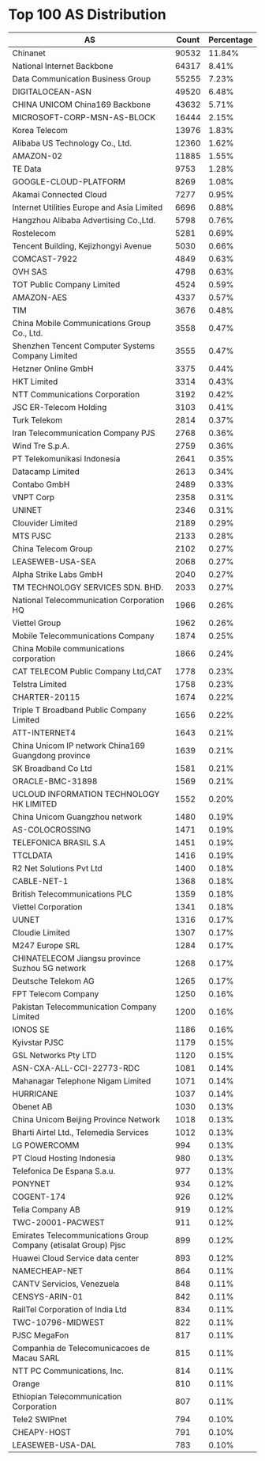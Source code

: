 # Top 100 AS Distribution
| AS | Count | Percentage |
|----|----|----|
| Chinanet | 90532 | 11.84% |
| National Internet Backbone | 64317 | 8.41% |
| Data Communication Business Group | 55255 | 7.23% |
| DIGITALOCEAN-ASN | 49520 | 6.48% |
| CHINA UNICOM China169 Backbone | 43632 | 5.71% |
| MICROSOFT-CORP-MSN-AS-BLOCK | 16444 | 2.15% |
| Korea Telecom | 13976 | 1.83% |
| Alibaba US Technology Co., Ltd. | 12360 | 1.62% |
| AMAZON-02 | 11885 | 1.55% |
| TE Data | 9753 | 1.28% |
| GOOGLE-CLOUD-PLATFORM | 8269 | 1.08% |
| Akamai Connected Cloud | 7277 | 0.95% |
| Internet Utilities Europe and Asia Limited | 6696 | 0.88% |
| Hangzhou Alibaba Advertising Co.,Ltd. | 5798 | 0.76% |
| Rostelecom | 5281 | 0.69% |
| Tencent Building, Kejizhongyi Avenue | 5030 | 0.66% |
| COMCAST-7922 | 4849 | 0.63% |
| OVH SAS | 4798 | 0.63% |
| TOT Public Company Limited | 4524 | 0.59% |
| AMAZON-AES | 4337 | 0.57% |
| TIM | 3676 | 0.48% |
| China Mobile Communications Group Co., Ltd. | 3558 | 0.47% |
| Shenzhen Tencent Computer Systems Company Limited | 3555 | 0.47% |
| Hetzner Online GmbH | 3375 | 0.44% |
| HKT Limited | 3314 | 0.43% |
| NTT Communications Corporation | 3192 | 0.42% |
| JSC ER-Telecom Holding | 3103 | 0.41% |
| Turk Telekom | 2814 | 0.37% |
| Iran Telecommunication Company PJS | 2768 | 0.36% |
| Wind Tre S.p.A. | 2759 | 0.36% |
| PT Telekomunikasi Indonesia | 2641 | 0.35% |
| Datacamp Limited | 2613 | 0.34% |
| Contabo GmbH | 2489 | 0.33% |
| VNPT Corp | 2358 | 0.31% |
| UNINET | 2346 | 0.31% |
| Clouvider Limited | 2189 | 0.29% |
| MTS PJSC | 2133 | 0.28% |
| China Telecom Group | 2102 | 0.27% |
| LEASEWEB-USA-SEA | 2068 | 0.27% |
| Alpha Strike Labs GmbH | 2040 | 0.27% |
| TM TECHNOLOGY SERVICES SDN. BHD. | 2033 | 0.27% |
| National Telecommunication Corporation HQ | 1966 | 0.26% |
| Viettel Group | 1962 | 0.26% |
| Mobile Telecommunications Company | 1874 | 0.25% |
| China Mobile communications corporation | 1866 | 0.24% |
| CAT TELECOM Public Company Ltd,CAT | 1778 | 0.23% |
| Telstra Limited | 1758 | 0.23% |
| CHARTER-20115 | 1674 | 0.22% |
| Triple T Broadband Public Company Limited | 1656 | 0.22% |
| ATT-INTERNET4 | 1643 | 0.21% |
| China Unicom IP network China169 Guangdong province | 1639 | 0.21% |
| SK Broadband Co Ltd | 1581 | 0.21% |
| ORACLE-BMC-31898 | 1569 | 0.21% |
| UCLOUD INFORMATION TECHNOLOGY HK LIMITED | 1552 | 0.20% |
| China Unicom Guangzhou network | 1480 | 0.19% |
| AS-COLOCROSSING | 1471 | 0.19% |
| TELEFONICA BRASIL S.A | 1451 | 0.19% |
| TTCLDATA | 1416 | 0.19% |
| R2 Net Solutions Pvt Ltd | 1400 | 0.18% |
| CABLE-NET-1 | 1368 | 0.18% |
| British Telecommunications PLC | 1359 | 0.18% |
| Viettel Corporation | 1341 | 0.18% |
| UUNET | 1316 | 0.17% |
| Cloudie Limited | 1307 | 0.17% |
| M247 Europe SRL | 1284 | 0.17% |
| CHINATELECOM Jiangsu province Suzhou 5G network | 1268 | 0.17% |
| Deutsche Telekom AG | 1265 | 0.17% |
| FPT Telecom Company | 1250 | 0.16% |
| Pakistan Telecommunication Company Limited | 1200 | 0.16% |
| IONOS SE | 1186 | 0.16% |
| Kyivstar PJSC | 1179 | 0.15% |
| GSL Networks Pty LTD | 1120 | 0.15% |
| ASN-CXA-ALL-CCI-22773-RDC | 1081 | 0.14% |
| Mahanagar Telephone Nigam Limited | 1071 | 0.14% |
| HURRICANE | 1037 | 0.14% |
| Obenet AB | 1030 | 0.13% |
| China Unicom Beijing Province Network | 1018 | 0.13% |
| Bharti Airtel Ltd., Telemedia Services | 1012 | 0.13% |
| LG POWERCOMM | 994 | 0.13% |
| PT Cloud Hosting Indonesia | 980 | 0.13% |
| Telefonica De Espana S.a.u. | 977 | 0.13% |
| PONYNET | 934 | 0.12% |
| COGENT-174 | 926 | 0.12% |
| Telia Company AB | 919 | 0.12% |
| TWC-20001-PACWEST | 911 | 0.12% |
| Emirates Telecommunications Group Company (etisalat Group) Pjsc | 899 | 0.12% |
| Huawei Cloud Service data center | 893 | 0.12% |
| NAMECHEAP-NET | 864 | 0.11% |
| CANTV Servicios, Venezuela | 848 | 0.11% |
| CENSYS-ARIN-01 | 842 | 0.11% |
| RailTel Corporation of India Ltd | 834 | 0.11% |
| TWC-10796-MIDWEST | 822 | 0.11% |
| PJSC MegaFon | 817 | 0.11% |
| Companhia de Telecomunicacoes de Macau SARL | 815 | 0.11% |
| NTT PC Communications, Inc. | 814 | 0.11% |
| Orange | 810 | 0.11% |
| Ethiopian Telecommunication Corporation | 807 | 0.11% |
| Tele2 SWIPnet | 794 | 0.10% |
| CHEAPY-HOST | 791 | 0.10% |
| LEASEWEB-USA-DAL | 783 | 0.10% |
